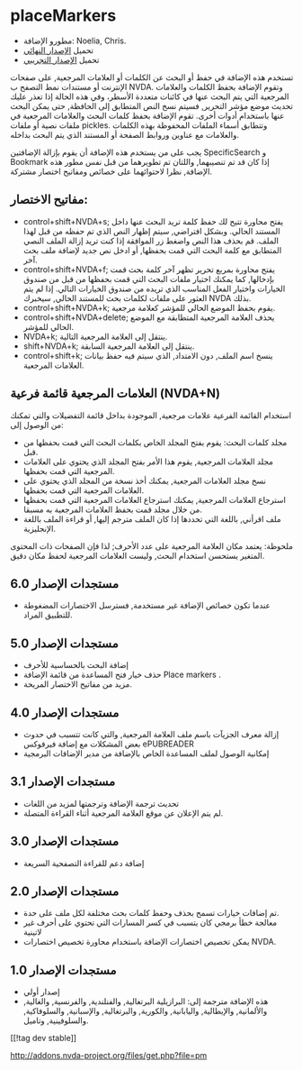 # placeMarkers #

* مطورو الإضافة: Noelia, Chris.
* تحميل [الإصدار النهائي][1]
* تحميل [الإصدار التجريبي][2]

تستخدم هذه الإضافة في حفظ أو البحث عن الكلمات أو العلامات المرجعية, على
صفحات الإنترنت أو مستندات نمط التصفح ب NVDA. وتقوم الإضافة بحفظ الكلمات
والعلامات المرجعية التي يتم البحث عنها في كائنات متعددة الأسطر، وفي هذه
الحالة إذا تعذر عليك تحديث موضع مؤشر التحرير, فسيتم نسخ النص المتطابق إلى
الحافظة, حتى يمكن البحث عنها باستخدام أدوات أخرى. تقوم الإضافة بحفظ كلمات
البحث والعلامات المرجعية في ملفات نصية أو ملفات pickles.  وتتطابق أسماء
الملفات المحفوظة بهذه الكلمات والعلامات مع عناوين وروابط الصفحة أو المستند
الذي يتم البحث بداخله.

يجب على من يستخدم هذه الإضافة أن يقوم بإزالة الإضافتين SpecificSearch و
Bookmark إذا كان قد تم تنصيبهما, واللتان تم تطويرهما من قبل نفس مطور هذه
الإضافة, نظرا لاحتوائهما على خصائص ومفاتيح اختصار مشتركة.

## مفاتيح الاختصار: ##

*	control+shift+NVDA+s; يفتح محاورة تتيح لك حفظ كلمة تريد البحث عنها داخل المستند الحالي. وبشكل افتراضي, سيتم إظهار النص الذي تم حفظه من قبل لهذا الملف. قم بحذف هذا النص واضغط زر الموافقة إذا كنت تريد إزالة الملف النصي المتطابق مع كلمة البحث التي قمت بحفظها, أو ادخل نص جديد لإضافة ملف بحث آخر.
*	control+shift+NVDA+f; يفتح محاورة بمربع تحرير تظهر آخر كلمة بحث قمت بإدخالها, كما يمكنك اختيار ملفات البحث التي قمت بحفظها من قبل من صندوق الخيارات واختيار الفعل المناسب الذي تريده من صندوق الخيارات التالي. إذا لم يتم العثور على ملفات لكلمات بحث للمستند الحالي, سيخبرك NVDA بذلك.
*	control+shift+NVDA+k; يقوم بحفظ الموضع الحالي للمؤشر كعلامة مرجعية.
*	control+shift+NVDA+delete; يحذف العلامة المرجعية المتطابقة مع الموضع الحالي للمؤشر.
*	NVDA+k; ينتقل إلى العلامة المرجعية التالية.
*	shift+NVDA+k; ينتقل إلى العلامة المرجعية السابقة.
*	control+shift+k; ينسخ اسم الملف, دون الامتداد, الذي سيتم فيه حفظ بيانات العلامات المرجعية.

## العلامات المرجعية قائمة فرعية (NVDA+N) ##


استخدام القائمة الفرعية علامات مرجعية, الموجودة بداخل قائمة التفضيلات والتي
تمكنك من الوصول إلى:

*	مجلد كلمات البحث: يقوم بفتح المجلد الخاص بكلمات البحث التي قمت بحفظها من
  قبل.
*	مجلد العلامات المرجعية, يقوم هذا الأمر بفتح المجلد الذي يحتوي على العلامات
  المرجعية التي قمت بحفظها.
*	نسخ مجلد العلامات المرجعية, يمكنك أخذ نسخة من المجلد الذي يحتوي على
  العلامات المرجعية التي قمت بحفظها.
*	استرجاع العلامات المرجعية, يمكنك استرجاع العلامات المرجعية التي قمت بحفظها
  من خلال مجلد قمت بحفظ العلامات المرجعية به مسبقا.
*	ملف اقرأني, باللغة التي تحددها إذا كان الملف مترجم إليها, أو قراءة الملف
  باللغة الإنجليزية.

ملحوظة: يعتمد مكان العلامة المرجعية على عدد الأحرف; لذا فإن الصفحات ذات
المحتوى المتغير يستحسن استخدام البحث, وليست العلامات المرجعية لحفظ مكان
دقيق.

## مستجدات الإصدار 6.0 ##
* عندما تكون خصائص الإضافة غير مستخدمة, فسترسل الاختصارات المضغوطة للتطبيق
  المراد.

## مستجدات الإصدار 5.0 ##
* إضافة البحث بالحساسية للأحرف
* حذف خيار فتح المساعدة من قائمة الإضافة Place markers .
* مزيد من مفاتيح الاختصار المريحة.

## مستجدات الإصدار 4.0 ##
* إزالة معرف الجزيآت باسم ملف العلامة المرجعية, والتي كانت تتسبب في حدوث بعض
  المشكلات مع إضافة فيرفوكس ePUBREADER 
* إمكانية الوصول لملف المساعدة الخاص بالإضافة من مدير الإضافات البرمجية

## مستجدات الإصدار 3.1 ##
* تحديث ترجمة الإضافة وترجمتها لمزيد من اللغات
* لم يتم الإعلان عن موقع العلامة المرجعية أثناء القراءة المتصلة.

## مستجدات الإصدار 3.0 ##
* إضافة دعم للقراءة التصفحية السريعة

## مستجدات الإصدار 2.0 ##
* تم إضافات خيارات تسمح بحذف وحفظ كلمات بحث مختلفة لكل ملف على حدة.
* معالجة خطأ برمجي كان يتسبب في كسر المسارات التي تحتوي على أحرف غير لاتينية
* يمكن تخصيص اختصارات الإضافة باستخدام محاورة تخصيص اختصارات NVDA.

## مستجدات الإصدار 1.0 ##
* إصدار أولي
* هذه الإضافة مترجمة إلى: البرازيلية البرتغالية, والفنلندية, والفرنسية,
  والغالية, والألمانية, والإيطالية, واليابانية, والكورية, والبرتغالية,
  والإسبانية, والسلوفاكية, والسلوفينية, وتاميل.

[[!tag dev stable]]

[1]: http://addons.nvda-project.org/files/get.php?file=pm[1]:
http://addons.nvda-project.org/files/get.php?file=pm

[2]: http://addons.nvda-project.org/files/get.php?file=pm-dev
